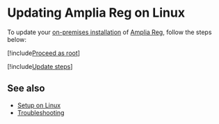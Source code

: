 ﻿# Updating Amplia Reg on Linux

To update your [on-premises installation](../index.md) of [Amplia Reg](../../index.md), follow the steps below:

[!include[Proceed as root](../../../includes/linux/su.md)]

[!include[Update steps](../../../../../includes/amplia-reg/linux/update.md)]

<!--
<a name="vnext" />

## Testing the next version of Amplia Reg

To test the upcoming version of Amplia Reg, currently in Release Candidate state:

[!include[Update to vNext](../../../../../includes/amplia-reg/linux/update-vnext.md)]

> [!WARNING]
> Release Candidate versions are not production-ready and thus should only be installed on
> staging or test environments.
-->

## See also

* [Setup on Linux](index.md)
* [Troubleshooting](troubleshoot/index.md)
